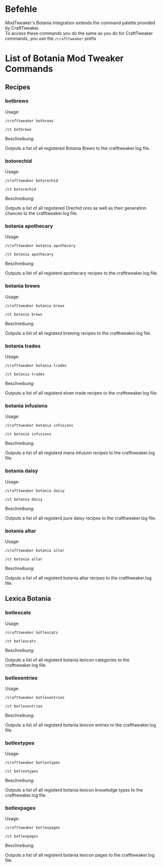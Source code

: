 # Befehle

ModTweaker's Botania Integration extends the command palette provided by CraftTweaker.  
To access these commands you do the same as you do for CraftTweaker commands, you use the `/crafttweaker` prefix

# List of Botania Mod Tweaker Commands

## Recipes

### botbrews

Usage:

`/crafttweaker botbrews`

`/ct botbrews`

Beschreibung:

Outputs a list of all registered Botania Brews to the crafttweaker.log file.

### botorechid

Usage:

`/crafttweaker botorechid`

`/ct botorechid`

Beschreibung:

Outputs a list of all registered Orechid ores as well as their generation chances to the crafttweaker.log file.

### botania apothecary

Usage:

`/crafttweaker botania apothecary`

`/ct botania apothecary`

Beschreibung:

Outputs a list of all registerd apothecary recipes to the crafttweaker.log file.

### botania brews

Usage:

`/crafttweaker botania brews`

`/ct botania brews`

Beschreibung:

Outputs a list of all registerd brewing recipes to the crafttweaker.log file.

### botania trades

Usage:

`/crafttweaker botania trades`

`/ct botania trades`

Beschreibung:

Outputs a list of all registerd elven trade recipes to the crafttweaker.log file.

### botania infusions

Usage:

`/crafttweaker botania infusions`

`/ct botania infusions`

Beschreibung:

Outputs a list of all registerd mana infusion recipes to the crafttweaker.log file.

### botania daisy

Usage:

`/crafttweaker botania daisy`

`/ct botania daisy`

Beschreibung:

Outputs a list of all registerd pure daisy recipes to the crafttweaker.log file.

### botania altar

Usage:

`/crafttweaker botania altar`

`/ct botania altar`

Beschreibung:

Outputs a list of all registerd botania altar recipes to the crafttweaker.log file.

## Lexica Botania

### botlexcats

Usage:

`/crafttweaker botlexcats`

`/ct botlexcats`

Beschreibung:

Outputs a list of all registerd botania lexicon categories to the crafttweaker.log file.

### botlexentries

Usage:

`/crafttweaker botlexentries`

`/ct botlexentries`

Beschreibung:

Outputs a list of all registerd botania lexicon entries to the crafttweaker.log file.

### botlextypes

Usage:

`/crafttweaker botlextypes`

`/ct botlextypes`

Beschreibung:

Outputs a list of all registerd botania lexicon knowledge types to the crafttweaker.log file.

### botlexpages

Usage:

`/crafttweaker botlexpages`

`/ct botlexpages`

Beschreibung:

Outputs a list of all registerd botania lexicon pages to the crafttweaker.log file.